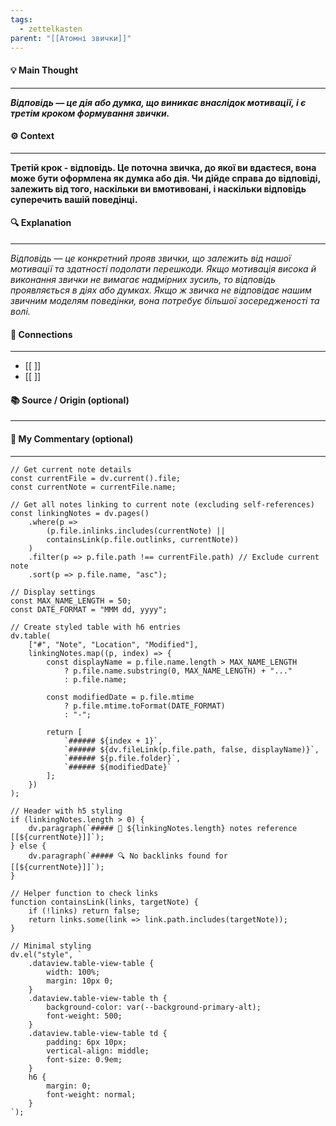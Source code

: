```yaml
---
tags:
  - zettelkasten
parent: "[[Атомні звички]]"
---
```

#### 💡 Main Thought  
---
***Відповідь — це дія або думка, що виникає внаслідок мотивації, і є третім кроком формування звички.***

#### ⚙ Context  
---
**Третій крок - відповідь. Це поточна звичка, до якої ви вдаєтеся, вона може бути оформлена як думка або дія. Чи дійде справа до відповіді, залежить від того, наскільки ви вмотивовані, і наскільки відповідь суперечить вашій поведінці.**

#### 🔍 Explanation  
---
*Відповідь — це конкретний прояв звички, що залежить від нашої мотивації та здатності подолати перешкоди. Якщо мотивація висока й виконання звички не вимагає надмірних зусиль, то відповідь проявляється в діях або думках. Якщо ж звичка не відповідає нашим звичним моделям поведінки, вона потребує більшої зосередженості та волі.*

#### 🧱 Connections  
---
- [[ ]]  
- [[ ]]


#### 📚 Source / Origin (optional)  
---


#### 🧠 My Commentary (optional)  
---


```dataviewjs
// Get current note details
const currentFile = dv.current().file;
const currentNote = currentFile.name;

// Get all notes linking to current note (excluding self-references)
const linkingNotes = dv.pages()
    .where(p => 
        (p.file.inlinks.includes(currentNote) || 
        containsLink(p.file.outlinks, currentNote))
    )
    .filter(p => p.file.path !== currentFile.path) // Exclude current note
    .sort(p => p.file.name, "asc");

// Display settings
const MAX_NAME_LENGTH = 50;
const DATE_FORMAT = "MMM dd, yyyy";

// Create styled table with h6 entries
dv.table(
    ["#", "Note", "Location", "Modified"],
    linkingNotes.map((p, index) => {
        const displayName = p.file.name.length > MAX_NAME_LENGTH
            ? p.file.name.substring(0, MAX_NAME_LENGTH) + "..." 
            : p.file.name;
        
        const modifiedDate = p.file.mtime 
            ? p.file.mtime.toFormat(DATE_FORMAT) 
            : "-";

        return [
            `###### ${index + 1}`,
            `###### ${dv.fileLink(p.file.path, false, displayName)}`,
            `###### ${p.file.folder}`,
            `###### ${modifiedDate}`
        ];
    })
);

// Header with h5 styling
if (linkingNotes.length > 0) {
    dv.paragraph(`##### 📌 ${linkingNotes.length} notes reference [[${currentNote}]]`);
} else {
    dv.paragraph(`##### 🔍 No backlinks found for [[${currentNote}]]`);
}

// Helper function to check links
function containsLink(links, targetNote) {
    if (!links) return false;
    return links.some(link => link.path.includes(targetNote));
}

// Minimal styling
dv.el("style", `
    .dataview.table-view-table {
        width: 100%;
        margin: 10px 0;
    }
    .dataview.table-view-table th {
        background-color: var(--background-primary-alt);
        font-weight: 500;
    }
    .dataview.table-view-table td {
        padding: 6px 10px;
        vertical-align: middle;
        font-size: 0.9em;
    }
    h6 {
        margin: 0;
        font-weight: normal;
    }
`);
```